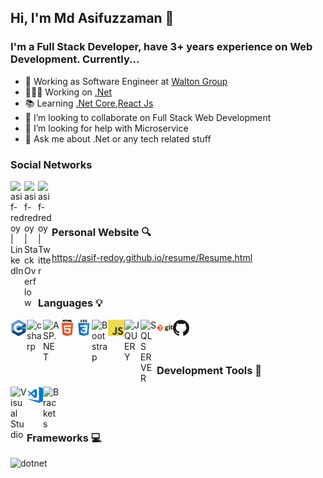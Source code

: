## Hi, I'm Md Asifuzzaman 👋

### I'm a Full Stack Developer, have 3+ years experience on Web Development. Currently...
- 💼 Working as Software Engineer at [Walton Group](https://waltonbd.com/)
- 👨🏻‍💻 Working on [.Net](https://dotnet.microsoft.com/)
- 📚 Learning [.Net Core](https://docs.microsoft.com/en-us/dotnet/core/introduction),[React Js](https://reactjs.org/)
- 👯 I’m looking to collaborate on Full Stack Web Development
- 🤔 I’m looking for help with Microservice
- 💬 Ask me about .Net or any tech related stuff


### Social Networks

[<img align="left" alt="asif-redoy | LinkedIn" width="22px" src="https://cdn.jsdelivr.net/npm/simple-icons@v3/icons/linkedin.svg" />][linkedin]
[<img align="left" alt="asif-redoy | Stack Overflow" width="22px" src="https://cdn.sstatic.net/Sites/stackoverflow/company/Img/logos/so/so-icon.svg?v=f13ebeedfa9e" />][stack oveflow]
[<img align="left" alt="asif-redoy | Twitter" width="22px" src="https://cdn.iconscout.com/icon/free/png-64/twitter-2038532-1718517.png" />][twitter]

<p>&nbsp;</p>
<p>&nbsp;</p> 

### Personal Website 🔍
 https://asif-redoy.github.io/resume/Resume.html 
<p>&nbsp;</p>

### Languages 💡
<img align="left" alt="CPP" width="26px" src="https://raw.githubusercontent.com/github/explore/80688e429a7d4ef2fca1e82350fe8e3517d3494d/topics/cpp/cpp.png" />
<img align="left" alt="csharp" width="26px" src="https://devicon.dev/devicon.git/icons/csharp/csharp-original.svg" />
<img align="left" alt="ASP.NET" width="26px" src="https://seeklogo.com/images/1/net-logo-681E247422-seeklogo.com.png" />
<img align="left" alt="HTML5" width="26px" src="https://raw.githubusercontent.com/github/explore/80688e429a7d4ef2fca1e82350fe8e3517d3494d/topics/html/html.png" />
<img align="left" alt="CSS3" width="26px" src="https://raw.githubusercontent.com/github/explore/80688e429a7d4ef2fca1e82350fe8e3517d3494d/topics/css/css.png" />
<img align="left" alt="Bootstrap" width="26px" src="https://banner2.cleanpng.com/20180328/utq/kisspng-bootstrap-logo-computer-software-web-application-p-b-5abb6c2a90f851.2203635715222323625938.jpg" />

<img align="left" alt="JavaScript" width="26px" src="https://raw.githubusercontent.com/github/explore/80688e429a7d4ef2fca1e82350fe8e3517d3494d/topics/javascript/javascript.png" />
<img align="left" alt="JQUERY" width="26px" src="https://www.iconfinder.com/data/icons/scripting-and-programming-languages/512/JQuery_logo-512.png" />

<img align="left" alt="SQLS ERVER" width="26px" src="https://banner2.cleanpng.com/20180817/csy/kisspng-microsoft-sql-server-microsoft-corporation-sql-ser-5b7663e3cd2565.5939753015344854758403.jpg" />
<img align="left" alt="Git" width="26px" src="https://raw.githubusercontent.com/github/explore/80688e429a7d4ef2fca1e82350fe8e3517d3494d/topics/git/git.png" />
<img align="left" alt="GitHub" width="26px" src="https://raw.githubusercontent.com/github/explore/78df643247d429f6cc873026c0622819ad797942/topics/github/github.png" />
<p>&nbsp;</p>
<p>&nbsp;</p>

### Development Tools 🔧
<img align="left" alt="Visual Studio" width="26px" src="https://seeklogo.com/images/V/visual-studio-logo-14F95CF819-seeklogo.com.png" />
<img align="left" alt="Visual Studio Code" width="26px" src="https://raw.githubusercontent.com/github/explore/80688e429a7d4ef2fca1e82350fe8e3517d3494d/topics/visual-studio-code/visual-studio-code.png" />
<img align="left" alt="Brackets" width="26px" src="https://upload.wikimedia.org/wikipedia/commons/thumb/4/4c/Brackets_Icon.svg/1200px-Brackets_Icon.svg.png" />
<p>&nbsp;</p>
<p>&nbsp;</p>

### Frameworks 💻
<img align="left" alt="dotnet" height="50" src="https://www.vectorlogo.zone/logos/dotnet/dotnet-ar21.svg" />
<p>&nbsp;</p>
<p>&nbsp;</p>

[linkedin]: https://www.linkedin.com/in/asif-devweb/
[stack oveflow]: https://stackoverflow.com/users/6254583/asifuzzaman-redoy
[twitter]: https://twitter.com/asif_rdy

